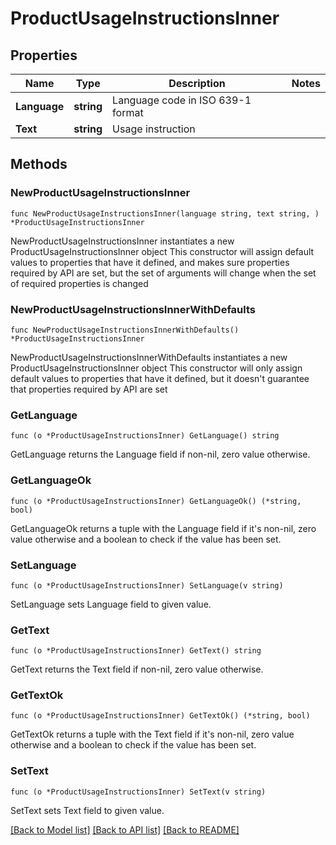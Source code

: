# ProductUsageInstructionsInner

## Properties

Name | Type | Description | Notes
------------ | ------------- | ------------- | -------------
**Language** | **string** | Language code in ISO 639-1 format | 
**Text** | **string** | Usage instruction | 

## Methods

### NewProductUsageInstructionsInner

`func NewProductUsageInstructionsInner(language string, text string, ) *ProductUsageInstructionsInner`

NewProductUsageInstructionsInner instantiates a new ProductUsageInstructionsInner object
This constructor will assign default values to properties that have it defined,
and makes sure properties required by API are set, but the set of arguments
will change when the set of required properties is changed

### NewProductUsageInstructionsInnerWithDefaults

`func NewProductUsageInstructionsInnerWithDefaults() *ProductUsageInstructionsInner`

NewProductUsageInstructionsInnerWithDefaults instantiates a new ProductUsageInstructionsInner object
This constructor will only assign default values to properties that have it defined,
but it doesn't guarantee that properties required by API are set

### GetLanguage

`func (o *ProductUsageInstructionsInner) GetLanguage() string`

GetLanguage returns the Language field if non-nil, zero value otherwise.

### GetLanguageOk

`func (o *ProductUsageInstructionsInner) GetLanguageOk() (*string, bool)`

GetLanguageOk returns a tuple with the Language field if it's non-nil, zero value otherwise
and a boolean to check if the value has been set.

### SetLanguage

`func (o *ProductUsageInstructionsInner) SetLanguage(v string)`

SetLanguage sets Language field to given value.


### GetText

`func (o *ProductUsageInstructionsInner) GetText() string`

GetText returns the Text field if non-nil, zero value otherwise.

### GetTextOk

`func (o *ProductUsageInstructionsInner) GetTextOk() (*string, bool)`

GetTextOk returns a tuple with the Text field if it's non-nil, zero value otherwise
and a boolean to check if the value has been set.

### SetText

`func (o *ProductUsageInstructionsInner) SetText(v string)`

SetText sets Text field to given value.



[[Back to Model list]](../README.md#documentation-for-models) [[Back to API list]](../README.md#documentation-for-api-endpoints) [[Back to README]](../README.md)


